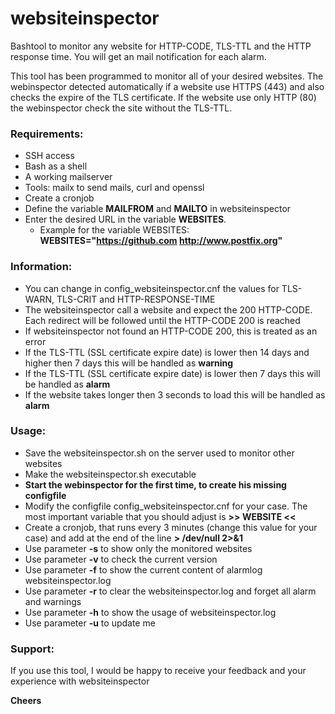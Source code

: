 # websiteinspector
Bashtool to monitor any website for HTTP-CODE, TLS-TTL and the HTTP response time. You will get an mail notification for each alarm.

This tool has been programmed to monitor all of your desired websites. The webinspector detected automatically if a website use HTTPS (443) and also checks the expire of the TLS certificate. If the website use only HTTP (80) the webinspector check the site without the TLS-TTL.

### Requirements:
- SSH access
- Bash as a shell
- A working mailserver
- Tools: mailx to send mails, curl and openssl
- Create a cronjob
- Define the variable **MAILFROM** and **MAILTO** in websiteinspector
- Enter the desired URL in the variable **WEBSITES**. 
  - Example for the variable WEBSITES: **WEBSITES="https://github.com http://www.postfix.org"**

### Information:
- You can change in config\_websiteinspector.cnf the values for TLS-WARN, TLS-CRIT and HTTP-RESPONSE-TIME
- The websiteinspector call a website and expect the 200 HTTP-CODE. Each redirect will be followed until the HTTP-CODE 200 is reached
- If websiteinspector not found an HTTP-CODE 200, this is treated as an error
- If the TLS-TTL (SSL certificate expire date) is lower then 14 days and higher then 7 days this will be handled as **warning**
- If the TLS-TTL (SSL certificate expire date) is lower then 7 days this will be handled as **alarm**
- If the website takes longer then 3 seconds to load this will be handled as **alarm**

### Usage:
- Save the websiteinspector.sh on the server used to monitor other websites
- Make the websiteinspector.sh executable
- **Start the webinspector for the first time, to create his missing configfile**
- Modify the configfile config\_websiteinspector.cnf for your case. The most important variable that you should adjust is **>> WEBSITE <<**
- Create a cronjob, that runs every 3 minutes (change this value for your case) and add at the end of the line **> /dev/null 2>&1**
- Use parameter **-s** to show only the monitored websites
- Use parameter **-v** to check the current version
- Use parameter **-f** to show the current content of alarmlog websiteinspector.log
- Use parameter **-r** to clear the websiteinspector.log and forget all alarm and warnings
- Use parameter **-h** to show the usage of websiteinspector.log
- Use parameter **-u** to update me

### Support:
If you use this tool, I would be happy to receive your feedback and your experience with websiteinspector

**Cheers**

